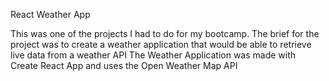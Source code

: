 React Weather App

This was one of the projects I had to do for my bootcamp.
The brief for the project was to create a weather application that would be able to retrieve live data from a weather API
The Weather Application was made with Create React App and uses the Open Weather Map API




